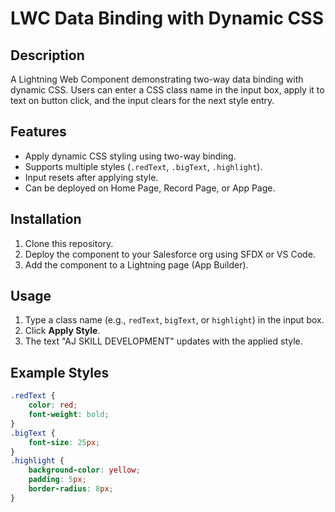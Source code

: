 # LWC Data Binding with Dynamic CSS

## Description
A Lightning Web Component demonstrating two-way data binding with dynamic CSS. Users can enter a CSS class name in the input box, apply it to text on button click, and the input clears for the next style entry.

## Features
- Apply dynamic CSS styling using two-way binding.
- Supports multiple styles (`.redText`, `.bigText`, `.highlight`).
- Input resets after applying style.
- Can be deployed on Home Page, Record Page, or App Page.

## Installation
1. Clone this repository.
2. Deploy the component to your Salesforce org using SFDX or VS Code.
3. Add the component to a Lightning page (App Builder).

## Usage
1. Type a class name (e.g., `redText`, `bigText`, or `highlight`) in the input box.
2. Click **Apply Style**.
3. The text "AJ SKILL DEVELOPMENT" updates with the applied style.

## Example Styles
```css
.redText {
    color: red;
    font-weight: bold;
}
.bigText {
    font-size: 25px;
}
.highlight {
    background-color: yellow;
    padding: 5px;
    border-radius: 8px;
}
